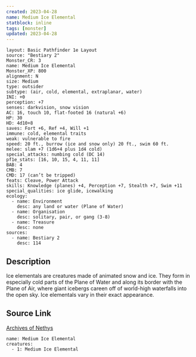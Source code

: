 ```yaml
---
created: 2023-04-28
name: Medium Ice Elemental
statblock: inline
tags: [monster]
updated: 2023-04-28
---
```

```statblock
layout: Basic Pathfinder 1e Layout
source: "Bestiary 2"
Monster_CR: 3
name: Medium Ice Elemental
Monster_XP: 800
alignment: N
size: Medium
type: outsider
subtype: (air, cold, elemental, extraplanar, water)
INI: +0
perception: +7
senses: darkvision, snow vision
AC: 16, touch 10, flat-footed 16 (natural +6)
HP: 30
HD: 4d10+8
saves: Fort +6, Ref +4, Will +1
immune: cold, elemental traits
weak: vulnerable to fire
speed: 20 ft., burrow (ice and snow only) 20 ft., swim 60 ft.
melee: slam +7 (1d6+4 plus 1d4 cold)
special_attacks: numbing cold (DC 14)
pf1e_stats: [16, 10, 15, 4, 11, 11]
BAB: 4
CMB: 7
CMD: 17 (can’t be tripped)
feats: Cleave, Power Attack
skills: Knowledge (planes) +4, Perception +7, Stealth +7, Swim +11
special_qualities: ice glide, icewalking
ecology:
  - name: Environment
    desc: any land or water (Plane of Water)
  - name: Organisation
    desc: solitary, pair, or gang (3-8)
  - name: Treasure
    desc: none
sources:
  - name: Bestiary 2
    desc: 114
```
## Description
Ice elementals are creatures made of animated snow and ice. They form in especially cold parts of the Plane of Water and along its border with the Plane of Air, where giant icebergs careen off of world-high waterfalls into the open sky. Ice elementals vary in their exact appearance.
## Source Link
[Archives of Nethys](https://aonprd.com/MonsterDisplay.aspx?ItemName=Medium%20Ice%20Elemental)
```encounter-table
name: Medium Ice Elemental
creatures:
  - 1: Medium Ice Elemental
```
